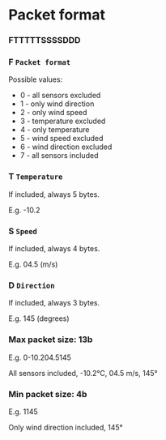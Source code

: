 # Packet format

### FTTTTTSSSSDDD

### F `Packet format`
Possible values:

* 0 - all sensors excluded
* 1 - only wind direction
* 2 - only wind speed
* 3 - temperature excluded
* 4 - only temperature
* 5 - wind speed excluded
* 6 - wind direction excluded
* 7 - all sensors included
	
### T `Temperature`
If included, always 5 bytes.

E.g. -10.2
	
### S `Speed`
If included, always 4 bytes.

E.g. 04.5 (m/s)
	
### D `Direction`
If included, always 3 bytes.

E.g. 145 (degrees)

### Max packet size: 13b
E.g. 0-10.204.5145

All sensors included, -10.2°C, 04.5 m/s, 145°

### Min packet size: 4b

E.g. 1145

Only wind direction included, 145°
